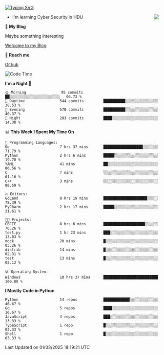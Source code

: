 [![Typing SVG](https://readme-typing-svg.herokuapp.com?font=Fira+Code&pause=1000&random=false&width=450&height=60&lines=Hello+%F0%9F%91%8B%F0%9F%8F%BB;I'm+JBNRZ)](https://git.io/typing-svg)

<a href="#">
  <img align="right" src="https://github-readme-stats.vercel.app/api?username=JBNRZ&show_icons=true&bg_color=15,f2f7fd,E0EAFC" />
</a>

- I'm learning Cyber Security in HDU

 **🌱 My Blog**

Maybe something interesting

[Welcome to my Blog](https://jbnrz.com.cn/)

 **💬 Reach me** 

[Github](https://github.com/JBNRZ)


<!--START_SECTION:waka-->
![Code Time](http://img.shields.io/badge/Code%20Time-1%2C005%20hrs%2014%20mins-blue)

**I'm a Night 🦉** 

```text
🌞 Morning                95 commits          ██░░░░░░░░░░░░░░░░░░░░░░░   06.73 % 
🌆 Daytime                544 commits         ██████████░░░░░░░░░░░░░░░   38.53 % 
🌃 Evening                570 commits         ██████████░░░░░░░░░░░░░░░   40.37 % 
🌙 Night                  203 commits         ████░░░░░░░░░░░░░░░░░░░░░   14.38 % 
```


📊 **This Week I Spent My Time On** 

```text
💬 Programming Languages: 
Go                       7 hrs 37 mins       ██████████████████░░░░░░░   71.79 % 
Python                   2 hrs 6 mins        █████░░░░░░░░░░░░░░░░░░░░   19.78 % 
YAML                     41 mins             ██░░░░░░░░░░░░░░░░░░░░░░░   06.56 % 
C                        7 mins              ░░░░░░░░░░░░░░░░░░░░░░░░░   01.16 % 
C++                      3 mins              ░░░░░░░░░░░░░░░░░░░░░░░░░   00.59 % 

🔥 Editors: 
GoLand                   8 hrs 19 mins       ████████████████████░░░░░   78.39 % 
PyCharm                  2 hrs 17 mins       █████░░░░░░░░░░░░░░░░░░░░   21.61 % 

🐱‍💻 Projects: 
CBCTF                    8 hrs 6 mins        ███████████████████░░░░░░   76.26 % 
test.py                  1 hr 23 mins        ███░░░░░░░░░░░░░░░░░░░░░░   13.03 % 
mock                     20 mins             █░░░░░░░░░░░░░░░░░░░░░░░░   03.26 % 
distrib                  14 mins             █░░░░░░░░░░░░░░░░░░░░░░░░   02.31 % 
test                     13 mins             █░░░░░░░░░░░░░░░░░░░░░░░░   02.12 % 

💻 Operating System: 
Windows                  10 hrs 37 mins      █████████████████████████   100.00 % 
```

**I Mostly Code in Python** 

```text
Python                   14 repos            ████████████░░░░░░░░░░░░░   46.67 % 
Go                       5 repos             ████░░░░░░░░░░░░░░░░░░░░░   16.67 % 
JavaScript               4 repos             ███░░░░░░░░░░░░░░░░░░░░░░   13.33 % 
TypeScript               1 repo              █░░░░░░░░░░░░░░░░░░░░░░░░   03.33 % 
Shell                    1 repo              █░░░░░░░░░░░░░░░░░░░░░░░░   03.33 % 
```




 Last Updated on 01/03/2025 18:19:21 UTC
<!--END_SECTION:waka-->
